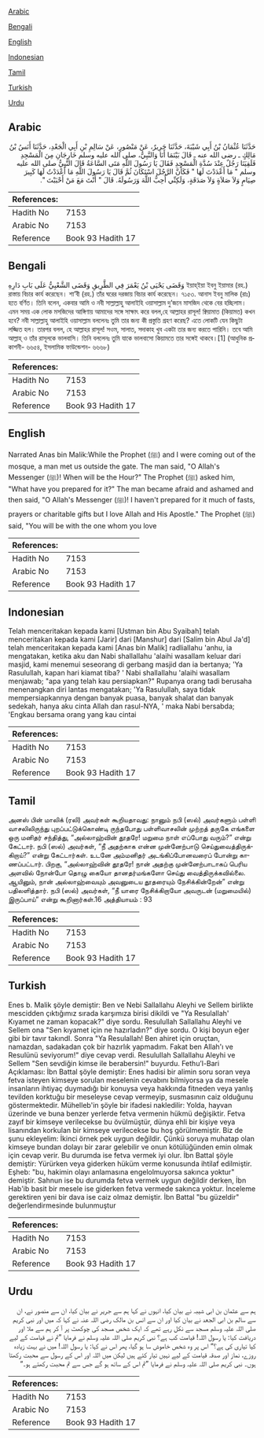 [Arabic](#arabic)

[Bengali](#bengali)

[English](#english)

[Indonesian](#indonesian)

[Tamil](#tamil)

[Turkish](#turkish)

[Urdu](#urdu)

## Arabic


<div dir="rtl" lang="ar" style={{fontSize:'larger',backgroundColor:'#f8f9fa',padding:20}}>
حَدَّثَنَا عُثْمَانُ بْنُ أَبِي شَيْبَةَ، حَدَّثَنَا جَرِيرٌ، عَنْ مَنْصُورٍ، عَنْ سَالِمِ بْنِ أَبِي الْجَعْدِ، حَدَّثَنَا أَنَسُ بْنُ مَالِكٍ ـ رضى الله عنه ـ قَالَ بَيْنَمَا أَنَا وَالنَّبِيُّ، صلى الله عليه وسلم خَارِجَانِ مِنَ الْمَسْجِدِ فَلَقِيَنَا رَجُلٌ عِنْدَ سُدَّةِ الْمَسْجِدِ فَقَالَ يَا رَسُولَ اللَّهِ مَتَى السَّاعَةُ قَالَ النَّبِيُّ صلى الله عليه وسلم ‏"‏ مَا أَعْدَدْتَ لَهَا ‏"‏ فَكَأَنَّ الرَّجُلَ اسْتَكَانَ ثُمَّ قَالَ يَا رَسُولَ اللَّهِ مَا أَعْدَدْتُ لَهَا كَبِيرَ صِيَامٍ وَلاَ صَلاَةٍ وَلاَ صَدَقَةٍ، وَلَكِنِّي أُحِبُّ اللَّهَ وَرَسُولَهُ‏.‏ قَالَ ‏"‏ أَنْتَ مَعَ مَنْ أَحْبَبْتَ ‏"‏‏.‏
</div>
<div style={{backgroundColor:'#f8f9fa',padding:20, marginBottom: 10}}><table> <thead> <tr> <th>References:</th> <th></th> </tr> </thead> <tbody><tr><td>Hadith No</td><td>7153</td></tr><tr><td>Arabic No</td><td>7153</td></tr><tr><td>Reference</td><td>Book 93 Hadith 17</td></tr></tbody></table></div>

## Bengali


<div dir="ltr" lang="bn" style={{fontSize:'larger',backgroundColor:'#f8f9fa',padding:20}}>
وَقَضَى يَحْيَى بْنُ يَعْمَرَ فِي الطَّرِيقِ وَقَضَى الشَّعْبِيُّ عَلَى بَابِ دَارِهِ ইয়াহ্ইয়া ইবনু ইয়ামার (রহ.) রাস্তায় বিচার কার্য করেছেন। শা’বী (রহ.) তাঁর ঘরের দরজায় বিচার কার্য করেছেন। ৭১৫৩. আনাস ইবনু মালিক (রাঃ) হতে বর্ণিত। তিনি বলেন, একবার আমি ও নবী সাল্লাল্লাহু আলাইহি ওয়াসাল্লাম দু’জনে মাসজিদ থেকে বের হচ্ছিলাম। এমন সময় এক লোক মসজিদের আঙ্গিণায় আমাদের সঙ্গে সাক্ষাৎ করে বলল,হে আল্লাহর রাসূল! ক্বিয়ামাত (কিয়ামত) কখন হবে? নবী সাল্লাল্লাহু আলাইহি ওয়াসাল্লাম বললেনঃ তুমি তার জন্য কী প্রস্তুতি গ্রহণ করেছ? এতে লোকটি যেন কিছুটা লজ্জিত হল। তারপর বলল, হে আল্লাহর রাসূল! সওম, সালাত, সদাকাহ খুব একটা তার জন্য করতে পারিনি। তবে আমি আল্লাহ্ ও তাঁর রাসূলকে ভালবাসি। তিনি বললেনঃ তুমি যাকে ভালবাসো কিয়ামতে তার সঙ্গেই থাকবে।[1] (আধুনিক প্রকাশনী- ৬৬৫৪, ইসলামিক ফাউন্ডেশন- ৬৬৬৮)
</div>
<div style={{backgroundColor:'#f8f9fa',padding:20, marginBottom: 10}}><table> <thead> <tr> <th>References:</th> <th></th> </tr> </thead> <tbody><tr><td>Hadith No</td><td>7153</td></tr><tr><td>Arabic No</td><td>7153</td></tr><tr><td>Reference</td><td>Book 93 Hadith 17</td></tr></tbody></table></div>

## English


<div dir="ltr" lang="en" style={{fontSize:'larger',backgroundColor:'#f8f9fa',padding:20}}>
Narrated Anas bin Malik:While the Prophet (ﷺ) and I were coming out of the mosque, a man met us outside the gate. The man said, "O Allah's Messenger (ﷺ)! When will be the Hour?" The Prophet (ﷺ) asked him, "What have you prepared for it?" The man became afraid and ashamed and then said, "O Allah's Messenger (ﷺ)! I haven't prepared for it much of fasts, prayers or charitable gifts but I love Allah and His Apostle." The Prophet (ﷺ) said, "You will be with the one whom you love
</div>
<div style={{backgroundColor:'#f8f9fa',padding:20, marginBottom: 10}}><table> <thead> <tr> <th>References:</th> <th></th> </tr> </thead> <tbody><tr><td>Hadith No</td><td>7153</td></tr><tr><td>Arabic No</td><td>7153</td></tr><tr><td>Reference</td><td>Book 93 Hadith 17</td></tr></tbody></table></div>

## Indonesian


<div dir="ltr" lang="id" style={{fontSize:'larger',backgroundColor:'#f8f9fa',padding:20}}>
Telah menceritakan kepada kami [Ustman bin Abu Syaibah] telah menceritakan kepada kami [Jarir] dari [Manshur] dari [Salim bin Abul Ja'd] telah menceritakan kepada kami [Anas bin Malik] radliallahu 'anhu, ia mengatakan, ketika aku dan Nabi shallallahu 'alaihi wasallam keluar dari masjid, kami menemui seseorang di gerbang masjid dan ia bertanya; 'Ya Rasulullah, kapan hari kiamat tiba? ' Nabi shallallahu 'alaihi wasallam menjawab; "apa yang telah kau persiapkan?" Rupanya orang tadi berusaha menenangkan diri lantas mengatakan; 'Ya Rasulullah, saya tidak mempersiapkannya dengan banyak puasa, banyak shalat dan banyak sedekah, hanya aku cinta Allah dan rasul-NYA, ' maka Nabi bersabda; 'Engkau bersama orang yang kau cintai
</div>
<div style={{backgroundColor:'#f8f9fa',padding:20, marginBottom: 10}}><table> <thead> <tr> <th>References:</th> <th></th> </tr> </thead> <tbody><tr><td>Hadith No</td><td>7153</td></tr><tr><td>Arabic No</td><td>7153</td></tr><tr><td>Reference</td><td>Book 93 Hadith 17</td></tr></tbody></table></div>

## Tamil


<div dir="ltr" lang="ta" style={{fontSize:'larger',backgroundColor:'#f8f9fa',padding:20}}>
அனஸ் பின் மாலிக் (ரலி) அவர்கள் கூறியதாவது: நானும் நபி (ஸல்) அவர்களும் பள்ளி வாசலிலிருந்து புறப்பட்டுக்கொண்டி ருந்தபோது பள்ளிவாசலின் முற்றத் தருகே எங்களை ஒரு மனிதர் சந்தித்து, “அல்லாஹ்வின் தூதரே! மறுமை நாள் எப்போது வரும்?” என்று கேட்டார். நபி (ஸல்) அவர்கள், “நீ அதற்காக என்ன முன்னேற்பாடு செய்துவைத்திருக்கிறாய்?” என்று கேட்டார்கள். உடனே அம்மனிதர் அடங்கிப்போனவரைப் போன்று காணப்பட்டார். பிறகு, “அல்லாஹ்வின் தூதரே! நான் அதற்கு முன்னேற்பாடாகப் பெரிய அளவில் நோன்போ தொழு கையோ தானதர்மங்களோ செய்து வைத்திருக்கவில்லை. ஆயினும், நான் அல்லாஹ்வையும் அவனுடைய தூதரையும் நேசிக்கின்றேன்” என்று பதிலளித்தார். நபி (ஸல்) அவர்கள், “நீ யாரை நேசிக்கிறாயோ அவருடன் (மறுமையில்) இருப்பாய்” என்று கூறினார்கள்.16 அத்தியாயம் : 93
</div>
<div style={{backgroundColor:'#f8f9fa',padding:20, marginBottom: 10}}><table> <thead> <tr> <th>References:</th> <th></th> </tr> </thead> <tbody><tr><td>Hadith No</td><td>7153</td></tr><tr><td>Arabic No</td><td>7153</td></tr><tr><td>Reference</td><td>Book 93 Hadith 17</td></tr></tbody></table></div>

## Turkish


<div dir="ltr" lang="tr" style={{fontSize:'larger',backgroundColor:'#f8f9fa',padding:20}}>
Enes b. Malik şöyle demiştir: Ben ve Nebi Sallallahu Aleyhi ve Sellem birlikte mescidden çıktığımız sırada karşımıza birisi dikildi ve "Ya Resulallah' Kıyamet ne zaman kopacak?" diye sordu. Resulullah Sallallahu Aleyhi ve Sellem ona "Sen kıyamet için ne hazırladın?" diye sordu. O kişi boyun eğer gibi bir tavır takındI. Sonra "Ya Resulallah! Ben ahiret için oruçtan, namazdan, sadakadan çok bir hazırlık yapmadım. Fakat ben Allah'ı ve Resulünü seviyorum!" diye cevap verdi. Resulullah Sallallahu Aleyhi ve Sellem "Sen sevdiğin kimse ile berabersin!" buyurdu. Fethu’l-Bari Açıklaması: İbn Battal şöyle demiştir: Enes hadisi bir alimin soru soran veya fetva isteyen kimseye sorulan meselenin cevabını bilmiyorsa ya da mesele insanların ihtiyaç duymadığı bir konuysa veya hakkında fitneden veya yanlış tevilden korktuğu bir meseleyse cevap vermeyip, susmasının caiz olduğunu göstermektedir. Mühelleb'in şöyle bir ifadesi nakledilir: Yolda, hayvan üzerinde ve buna benzer yerlerde fetva vermenin hükmü değişiktir. Fetva zayıf bir kimseye verilecekse bu övülmüştür, dünya ehli bir kişiye veya lisanından korkulan bir kimseye verilecekse bu hoş görülmemiştir. Biz de şunu ekleyelim: İkinci örnek pek uygun değildir. Çünkü soruya muhatap olan kimseye bundan dolayı bir zarar gelebilir ve onun kötülüğünden emin olmak için cevap verir. Bu durumda ise fetva vermek iyi olur. İbn Battal şöyle demiştir: Yürürken veya giderken hüküm verme konusunda ihtilaf edilmiştir. Eşheb: "bu, hakimin olayı anlamasına engelolmuyorsa sakınca yoktur" demiştir. Sahnun ise bu durumda fetva vermek uygun değildir derken, İbn Hab'ib basit bir mesele ise giderken fetva vermede sakınca yoktur. İnceleme gerektiren yeni bir dava ise caiz olmaz demiştir. İbn Battal "bu güzeldir" değerlendirmesinde bulunmuştur
</div>
<div style={{backgroundColor:'#f8f9fa',padding:20, marginBottom: 10}}><table> <thead> <tr> <th>References:</th> <th></th> </tr> </thead> <tbody><tr><td>Hadith No</td><td>7153</td></tr><tr><td>Arabic No</td><td>7153</td></tr><tr><td>Reference</td><td>Book 93 Hadith 17</td></tr></tbody></table></div>

## Urdu


<div dir="rtl" lang="ur" style={{fontSize:'larger',backgroundColor:'#f8f9fa',padding:20}}>
ہم سے عثمان بن ابی شیبہ نے بیان کیا، انہوں نے کہا ہم سے جریر نے بیان کیا، ان سے منصور نے، ان سے سالم بن ابی الجعد نے بیان کیا اور ان سے انس بن مالک رضی اللہ عنہ نے کہا کہ میں اور نبی کریم صلی اللہ علیہ وسلم مسجد سے نکل رہے تھے کہ ایک شخص مسجد کی چوکھٹ پر آ کر ہم سے ملا اور دریافت کیا: یا رسول اللہ! قیامت کب ہے؟ نبی کریم صلی اللہ علیہ وسلم نے فرمایا ”تم نے قیامت کے لیے کیا تیاری کی ہے؟“ اس پر وہ شخص خاموش سا ہو گیا، پھر اس نے کہا: یا رسول اللہ! میں نے بہت زیادہ روزے، نماز اور صدقہ قیامت کے لیے نہیں تیار کئے ہیں لیکن میں اللہ اور اس کے رسول سے محبت رکھتا ہوں۔ نبی کریم صلی اللہ علیہ وسلم نے فرمایا ”تم اس کے ساتھ ہو گے جس سے تم محبت رکھتے ہو۔“
</div>
<div style={{backgroundColor:'#f8f9fa',padding:20, marginBottom: 10}}><table> <thead> <tr> <th>References:</th> <th></th> </tr> </thead> <tbody><tr><td>Hadith No</td><td>7153</td></tr><tr><td>Arabic No</td><td>7153</td></tr><tr><td>Reference</td><td>Book 93 Hadith 17</td></tr></tbody></table></div>